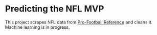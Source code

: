 # Predicting the NFL MVP

This project scrapes NFL data from [Pro-Football Reference](https://www.pro-football-reference.com) and cleans it. Machine learning is in progress.